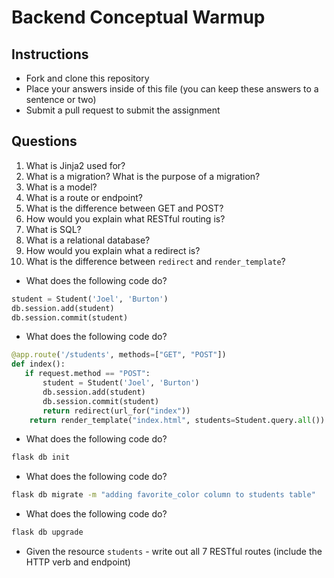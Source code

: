 # Backend Conceptual Warmup

## Instructions

- Fork and clone this repository
- Place your answers inside of this file (you can keep these answers to a sentence or two)
- Submit a pull request to submit the assignment

## Questions

1. What is Jinja2 used for?
2. What is a migration? What is the purpose of a migration?
3. What is a model?
4. What is a route or endpoint?
5. What is the difference between GET and POST?
5. How would you explain what RESTful routing is?
6. What is SQL?
7. What is a relational database?
8. How would you explain what a redirect is?
9. What is the difference between `redirect` and `render_template`?

- What does the following code do?

```py
student = Student('Joel', 'Burton')
db.session.add(student)
db.session.commit(student)
```

- What does the following code do?

```py
@app.route('/students', methods=["GET", "POST"])
def index():
   if request.method == "POST":
       student = Student('Joel', 'Burton')
       db.session.add(student)
       db.session.commit(student) 
       return redirect(url_for("index"))
    return render_template("index.html", students=Student.query.all())
```

- What does the following code do?

```sh
flask db init
```

- What does the following code do?

```sh
flask db migrate -m "adding favorite_color column to students table"
```

- What does the following code do?

```sh
flask db upgrade
```

- Given the resource `students` - write out all 7 RESTful routes (include the HTTP verb and endpoint)
